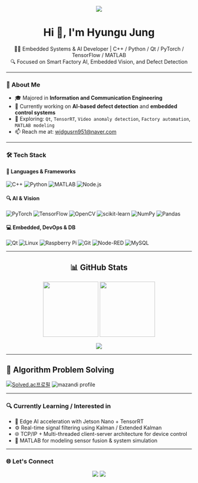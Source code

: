 <p align="center">
  <img src="https://readme-typing-svg.herokuapp.com?font=Fira+Code&duration=3000&pause=1000&color=F76B68&center=true&vCenter=true&width=435&lines=Hi+there!+I'm+Hyungu+Jung;AI+%7C+Embedded+%7C+Defect+Detection;Lifelong+Learner+%26+Engineer" />
</p>
<h1 align="center">Hi 👋, I'm Hyungu Jung</h1>
<p align="center">
  👨‍💻 Embedded Systems & AI Developer | C++ / Python / Qt / PyTorch / TensorFlow / MATLAB<br>
  🔍 Focused on Smart Factory AI, Embedded Vision, and Defect Detection
</p>

---

### 🧠 About Me

- 🎓 Majored in **Information and Communication Engineering**
- 🔭 Currently working on **AI-based defect detection** and **embedded control systems**
- 🌱 Exploring: `Qt`, `TensorRT`, `Video anomaly detection`, `Factory automation`, `MATLAB modeling`
- 📫 Reach me at: [wjdgusrn951@naver.com](mailto:wjdgusrn951@naver.com)
<!-- - 🌐 Portfolio: [https://your-portfolio-link.com](https://your-portfolio-link.com) -->

---

### 🛠️ Tech Stack

#### 🧾 Languages & Frameworks
![C++](https://img.shields.io/badge/C++-00599C?style=flat&logo=cplusplus&logoColor=white)
![Python](https://img.shields.io/badge/Python-3776AB?style=flat&logo=python&logoColor=white)
![MATLAB](https://img.shields.io/badge/MATLAB-0076A8?style=flat&logo=mathworks&logoColor=white)
![Node.js](https://img.shields.io/badge/Node.js-339933?style=flat&logo=nodedotjs&logoColor=white)

#### 🔍 AI & Vision
![PyTorch](https://img.shields.io/badge/PyTorch-EE4C2C?style=flat&logo=PyTorch&logoColor=white)
![TensorFlow](https://img.shields.io/badge/TensorFlow-FF6F00?style=flat&logo=TensorFlow&logoColor=white)
![OpenCV](https://img.shields.io/badge/OpenCV-5C3EE8?style=flat&logo=opencv&logoColor=white)
![scikit-learn](https://img.shields.io/badge/scikit--learn-F7931E?style=flat&logo=scikit-learn&logoColor=white)
![NumPy](https://img.shields.io/badge/NumPy-013243?style=flat&logo=numpy&logoColor=white)
![Pandas](https://img.shields.io/badge/Pandas-150458?style=flat&logo=pandas&logoColor=white)

#### 💻 Embedded, DevOps & DB
![Qt](https://img.shields.io/badge/Qt-41CD52?style=flat&logo=qt&logoColor=white)
![Linux](https://img.shields.io/badge/Linux-FCC624?style=flat&logo=linux&logoColor=black)
![Raspberry Pi](https://img.shields.io/badge/RaspberryPi-C51A4A?style=flat&logo=raspberrypi&logoColor=white)
![Git](https://img.shields.io/badge/Git-F05032?style=flat&logo=git&logoColor=white)
![Node-RED](https://img.shields.io/badge/Node--RED-B40000?style=flat&logo=nodered&logoColor=white)
![MySQL](https://img.shields.io/badge/MySQL-4479A1?style=flat&logo=mysql&logoColor=white)

<!-- 
### 📂 Featured Projects

| Project | Description | Stack |
|--------|-------------|-------|
| [🧠 FastFlow Defect Detection](https://github.com/your-username/fastflow-defect-detection) | Real-time unsupervised anomaly detection on manufacturing data using FastFlow | PyTorch, OpenCV, ResNet |
| [🎮 Embedded Qt App](https://github.com/your-username/qt-embedded-ui) | Embedded banking system with GUI and file-based logging | C++, Qt, SQLite |
| [📷 Video Anomaly Detection](https://github.com/your-username/video-anomaly-detection) | ConvNeXt-based real-time abnormality detector for dashboard footage | PyTorch, OpenCV |
| [🧪 MATLAB Sensor Modeling](https://github.com/your-username/matlab-sensor-sim) | Sensor signal modeling and noise simulation for IMU/LiDAR fusion | MATLAB, Simulink |
-->
---

<h2 align="center">📊 GitHub Stats</h2>

<p align="center">
  <img src="https://github-readme-stats.vercel.app/api?username=currentnine&show_icons=true&theme=tokyonight&count_private=true&include_all_commits=true" height="150" />
  <img src="https://github-readme-stats.vercel.app/api/top-langs/?username=currentnine&layout=compact&theme=tokyonight&hide=javascript,html&exclude_repo=test,sandbox" height="150" />
</p>

<p align="center">
  <img src="https://streak-stats.demolab.com/?user=currentnine&theme=tokyonight&hide_border=true" />
</p>

---

## 🧩 Algorithm Problem Solving

[![Solved.ac프로필](http://mazassumnida.wtf/api/v2/generate_badge?boj=wjdgusrn951)](https://solved.ac/wjdgusrn951) ![mazandi profile](http://mazandi.herokuapp.com/api?handle=wjdgusrn951&theme=warm)



---

### 🔍 Currently Learning / Interested in

- 🧠 Edge AI acceleration with Jetson Nano + TensorRT  
- ⚙️ Real-time signal filtering using Kalman / Extended Kalman  
- 🌐 TCP/IP + Multi-threaded client-server architecture for device control  
- 🧩 MATLAB for modeling sensor fusion & system simulation

---

### 🌐 Let's Connect

<p align="center">
  <a href="mailto:wjdgusrn951@naver.com"><img src="https://img.shields.io/badge/Email-wjdgusrn951@naver.com-D14836?style=flat&logo=gmail&logoColor=white"/></a>
  <a href="https://github.com/currentnine"><img src="https://img.shields.io/badge/Blog-Portfolio-24292e?style=flat&logo=githubpages&logoColor=white"/></a>
</p>
